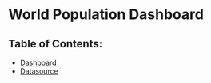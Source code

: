 # World Population Dashboard

## Table of Contents:

- [Dashboard](https://github.com/yogeshkasar778/World_Population_Dashboard/blob/main/World%20Population%20Dashboard.pbix)
- [Datasource](https://github.com/yogeshkasar778/World_Population_Dashboard/blob/main/countries-table.csv)
